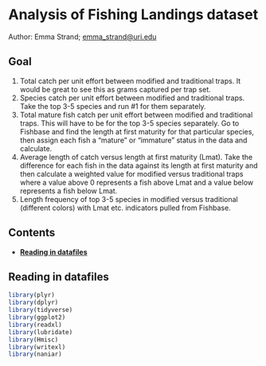 Analysis of Fishing Landings dataset
================
Author: Emma Strand; <emma_strand@uri.edu>

## Goal

1.  Total catch per unit effort between modified and traditional traps.
    It would be great to see this as grams captured per trap set.  
2.  Species catch per unit effort between modified and traditional
    traps. Take the top 3-5 species and run \#1 for them separately.  
3.  Total mature fish catch per unit effort between modified and
    traditional traps. This will have to be for the top 3-5 species
    separately. Go to Fishbase and find the length at first maturity for
    that particular species, then assign each fish a “mature” or
    “immature” status in the data and calculate.  
4.  Average length of catch versus length at first maturity (Lmat). Take
    the difference for each fish in the data against its length at first
    maturity and then calculate a weighted value for modified versus
    traditional traps where a value above 0 represents a fish above Lmat
    and a value below represents a fish below Lmat.  
5.  Length frequency of top 3-5 species in modified versus traditional
    (different colors) with Lmat etc. indicators pulled from Fishbase.

## Contents

-   [**Reading in datafiles**](#data)

## <a name="data"></a> **Reading in datafiles**

``` r
library(plyr)
library(dplyr)
library(tidyverse)
library(ggplot2)
library(readxl)
library(lubridate)
library(Hmisc)
library(writexl)
library(naniar)
```
